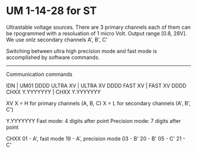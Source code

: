 # UM 1-14-28 for ST
Ultrastable voltage sources. There are 3 primary channels each of them can be rpogrammed with a resoluation of 1 micro Volt. Output range [0.8, 28V].
We use onlz secondary channels A', B', C'

Switching between ultra high precision mode and fast mode is accomplished by software commands.

---
Communication commands

IDN | UM01
DDDD ULTRA XV | ULTRA XV
DDDD FAST XV | FAST XV
DDDD CHXX Y.YYYYYYY | CHXX Y.YYYYYYY

XV
X = H for primary channels (A, B, C) 
X = L for secondary channels (A', B', C')

Y.YYYYYYY
Fast mode: 4 digits after point
Precision mode: 7 digits after point

CHXX
01 - A', fast mode      19 - A', precision mode
03 - B'                 20 - B'
05 - C'                 21 - C'

